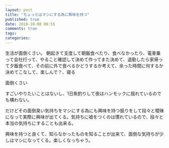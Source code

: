 ```yaml
---
layout: post
title: "ちょっとはマシにする為に興味を持つ"
published: true
date: 2018-10-08 08:55
comments: true
tags: 
categories: 
---
```


生活が面倒くさい。
朝起きて支度して朝飯食べたり、食べなかったり、電車乗って会社行って、やること確認して決めて作ってまた決めて、退勤したら家帰って夕飯食べて、その前に外で食べるかどうするか考えて、余った時間に何するか決めてこなして、楽しんで？、寝る

面倒くさい

すごいやりたいことはないし、1日魚釣りして夜はハンモックに揺れているのでも構わない。

だけどその面倒臭い気持ちをマシにする為にも興味を持つ振りをして段々と曖昧になって実際に興味が出てくる。気持ちに嘘をつくのは慣れているので、段々と本当の気持ちにすることも出来る。

興味を持つと良くて、知らなかったものを知ることが出来て、面倒な気持ちが少しはマシになってくる。楽しくなっちゃう。
